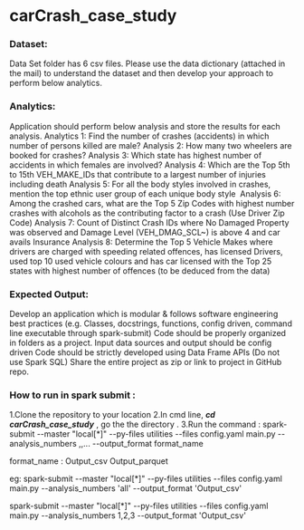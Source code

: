 # carCrash_case_study

### Dataset:

Data Set folder has 6 csv files. Please use the data dictionary (attached in the mail) to understand the dataset and then develop your approach to perform below analytics.

### Analytics:
Application should perform below analysis and store the results for each analysis.
Analytics 1: Find the number of crashes (accidents) in which number of persons killed are male?
Analysis 2: How many two wheelers are booked for crashes? 
Analysis 3: Which state has highest number of accidents in which females are involved? 
Analysis 4: Which are the Top 5th to 15th VEH_MAKE_IDs that contribute to a largest number of injuries including death
Analysis 5: For all the body styles involved in crashes, mention the top ethnic user group of each unique body style  
Analysis 6: Among the crashed cars, what are the Top 5 Zip Codes with highest number crashes with alcohols as the contributing factor to a crash (Use Driver Zip Code)
Analysis 7: Count of Distinct Crash IDs where No Damaged Property was observed and Damage Level (VEH_DMAG_SCL~) is above 4 and car avails Insurance
Analysis 8: Determine the Top 5 Vehicle Makes where drivers are charged with speeding related offences, has licensed Drivers, used top 10 used vehicle colours and has car licensed with the Top 25 states with highest number of offences (to be deduced from the data)

### Expected Output:
Develop an application which is modular & follows software engineering best practices (e.g. Classes, docstrings, functions, config driven, command line executable through spark-submit)
Code should be properly organized in folders as a project.
Input data sources and output should be config driven
Code should be strictly developed using Data Frame APIs (Do not use Spark SQL)
Share the entire project as zip or link to project in GitHub repo.


### How to run in spark submit :
1.Clone the repository to your location
2.In cmd line, ***cd carCrash_case_study*** , go the the directory .
3.Run the command : 
spark-submit --master "local[*]" --py-files utilities --files config.yaml main.py --analysis_numbers <analysis1>,<analysis2>,... --output_format format_name

format_name :
Output_csv
Output_parquet

eg: spark-submit --master "local[*]" --py-files utilities --files config.yaml main.py --analysis_numbers 'all' --output_format 'Output_csv'

spark-submit --master "local[*]" --py-files utilities --files config.yaml main.py --analysis_numbers 1,2,3 --output_format 'Output_csv'
 

